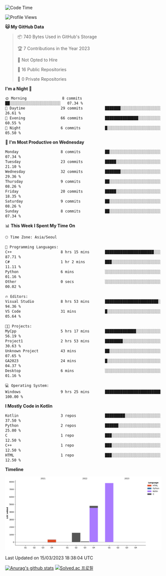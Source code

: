 <!--START_SECTION:waka-->
![Code Time](http://img.shields.io/badge/Code%20Time-17%20hrs%2015%20mins-blue)

![Profile Views](http://img.shields.io/badge/Profile%20Views-0-blue)

**🐱 My GitHub Data** 

> 📦 740 Bytes Used in GitHub's Storage 
 > 
> 🏆 7 Contributions in the Year 2023
 > 
> 🚫 Not Opted to Hire
 > 
> 📜 16 Public Repositories 
 > 
> 🔑 0 Private Repositories 
 > 
**I'm a Night 🦉** 

```text
🌞 Morning                8 commits           ██░░░░░░░░░░░░░░░░░░░░░░░   07.34 % 
🌆 Daytime                29 commits          ███████░░░░░░░░░░░░░░░░░░   26.61 % 
🌃 Evening                66 commits          ███████████████░░░░░░░░░░   60.55 % 
🌙 Night                  6 commits           █░░░░░░░░░░░░░░░░░░░░░░░░   05.50 % 
```
📅 **I'm Most Productive on Wednesday** 

```text
Monday                   8 commits           ██░░░░░░░░░░░░░░░░░░░░░░░   07.34 % 
Tuesday                  23 commits          █████░░░░░░░░░░░░░░░░░░░░   21.10 % 
Wednesday                32 commits          ███████░░░░░░░░░░░░░░░░░░   29.36 % 
Thursday                 9 commits           ██░░░░░░░░░░░░░░░░░░░░░░░   08.26 % 
Friday                   20 commits          █████░░░░░░░░░░░░░░░░░░░░   18.35 % 
Saturday                 9 commits           ██░░░░░░░░░░░░░░░░░░░░░░░   08.26 % 
Sunday                   8 commits           ██░░░░░░░░░░░░░░░░░░░░░░░   07.34 % 
```


📊 **This Week I Spent My Time On** 

```text
🕑︎ Time Zone: Asia/Seoul

💬 Programming Languages: 
C++                      8 hrs 15 mins       ██████████████████████░░░   87.71 % 
C#                       1 hr 2 mins         ███░░░░░░░░░░░░░░░░░░░░░░   11.11 % 
Python                   6 mins              ░░░░░░░░░░░░░░░░░░░░░░░░░   01.16 % 
Other                    0 secs              ░░░░░░░░░░░░░░░░░░░░░░░░░   00.02 % 

🔥 Editors: 
Visual Studio            8 hrs 53 mins       ████████████████████████░   94.36 % 
VS Code                  31 mins             █░░░░░░░░░░░░░░░░░░░░░░░░   05.64 % 

🐱‍💻 Projects: 
MyCpp                    5 hrs 17 mins       ██████████████░░░░░░░░░░░   56.19 % 
Project1                 2 hrs 53 mins       ████████░░░░░░░░░░░░░░░░░   30.63 % 
Unknown Project          43 mins             ██░░░░░░░░░░░░░░░░░░░░░░░   07.65 % 
GA2023                   24 mins             █░░░░░░░░░░░░░░░░░░░░░░░░   04.37 % 
Desktop                  6 mins              ░░░░░░░░░░░░░░░░░░░░░░░░░   01.16 % 

💻 Operating System: 
Windows                  9 hrs 25 mins       █████████████████████████   100.00 % 
```

**I Mostly Code in Kotlin** 

```text
Kotlin                   3 repos             █████████░░░░░░░░░░░░░░░░   37.50 % 
Python                   2 repos             ██████░░░░░░░░░░░░░░░░░░░   25.00 % 
C                        1 repo              ███░░░░░░░░░░░░░░░░░░░░░░   12.50 % 
C++                      1 repo              ███░░░░░░░░░░░░░░░░░░░░░░   12.50 % 
HTML                     1 repo              ███░░░░░░░░░░░░░░░░░░░░░░   12.50 % 
```



**Timeline**

![Lines of Code chart](https://raw.githubusercontent.com/heosumin518/heosumin518/main/assets/bar_graph.png)


 Last Updated on 15/03/2023 18:38:04 UTC
<!--END_SECTION:waka-->
[![Anurag's github stats](https://github-readme-stats.vercel.app/api?username=heosumin518)](https://github.com/anuraghazra/github-readme-stats)
[![Solved.ac
프로필](http://mazassumnida.wtf/api/v2/generate_badge?boj=heosumin)](https://solved.ac/heosumin)
